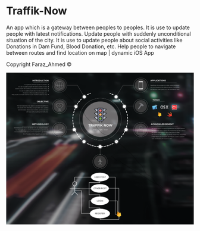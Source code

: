 # Traffik-Now
An app which is a gateway between peoples to peoples. It is use to update people with latest notifications. Update people with suddenly unconditional situation of the city. It is use to update people about social activities like Donations in Dam Fund, Blood Donation, etc. Help people to navigate between routes and find location on map | dynamic iOS App

Copyright Faraz_Ahmed ©


![](Traffik_Now_Poster.png)

